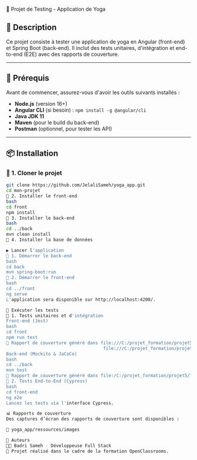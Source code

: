 📌 Projet de Testing - Application de Yoga

## 📝 Description
Ce projet consiste à tester une application de yoga en Angular (front-end) et Spring Boot (back-end). Il inclut des tests unitaires, d'intégration et end-to-end (E2E) avec des rapports de couverture.

---

## 🚀 Prérequis
Avant de commencer, assurez-vous d'avoir les outils suivants installés :
- **Node.js** (version 16+)
- **Angular CLI** (si besoin) : `npm install -g @angular/cli`
- **Java JDK 11**
- **Maven** (pour le build du back-end)
- **Postman** (optionnel, pour tester les API)

---

## 📦 Installation

### 🔹 1. Cloner le projet  
```bash
git clone https://github.com/JelaliSameh/yoga_app.git
cd mon-projet
🔹 2. Installer le front-end
bash
cd front
npm install
🔹 3. Installer le back-end
bash
cd ../back
mvn clean install
🔹 4. Installer la base de données

▶️ Lancer l'application
🔹 1. Démarrer le back-end
bash
cd back
mvn spring-boot:run
🔹 2. Démarrer le front-end
bash
cd ../front
ng serve
L'application sera disponible sur http://localhost:4200/.

🧪 Exécuter les tests
🔹 1. Tests unitaires et d'intégration
Front-end (Jest)
bash
cd front
npm run test
📌 Rapport de couverture généré dans file:///C:/projet_formation/projet5/Testez-une-application-full-stack/front/coverage/lcov-report/index.html
                                     file:///C:/projet_formation/projet5/Testez-une-application-full-stack/front/coverage/jest/index.html
Back-end (Mockito & JaCoCo)
bash
cd ../back
mvn test
📌 Rapport de couverture généré dans file:/C:/projet_formation/projet5/Testez-une-application-full-stack/back/target/site/jacoco/index.html
🔹 2. Tests End-to-End (Cypress)
bash
cd front-end
ng e2e
Lancez les tests via l'interface Cypress.

📊 Rapports de couverture
Des captures d’écran des rapports de couverture sont disponibles :

📌 yoga_app/ressources/images

📜 Auteurs
👩‍💻 Badri Sameh - Développeuse Full Stack
📌 Projet réalisé dans le cadre de la formation OpenClassrooms.
